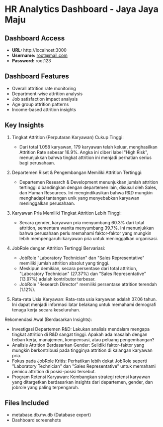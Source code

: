# HR Analytics Dashboard - Jaya Jaya Maju

## Dashboard Access
- **URL:** http://localhost:3000
- **Username:** root@mail.com  
- **Password:** root123

## Dashboard Features
- Overall attrition rate monitoring
- Department-wise attrition analysis
- Job satisfaction impact analysis
- Age group attrition patterns
- Income-based attrition insights

## Key Insights
1. Tingkat Attrition (Perputaran Karyawan) Cukup Tinggi:
   - Dari total 1.058 karyawan, 179 karyawan telah keluar, menghasilkan Attrition Rate sebesar 16.9%. Angka ini diberi label "High Risk", menunjukkan bahwa tingkat attrition ini menjadi perhatian serius bagi perusahaan.
     
2. Departemen Riset & Pengembangan Memiliki Attrition Tertinggi:
   - Departemen Research & Development menunjukkan jumlah attrition tertinggi dibandingkan dengan departemen lain, disusul oleh Sales, dan Human Resources. Ini mengindikasikan bahwa R&D mungkin menghadapi tantangan unik yang menyebabkan karyawan meninggalkan perusahaan.

3. Karyawan Pria Memiliki Tingkat Attrition Lebih Tinggi:
   - Secara gender, karyawan pria menyumbang 60.3% dari total attrition, sementara wanita menyumbang 39.7%. Ini menunjukkan bahwa perusahaan perlu memahami faktor-faktor yang mungkin lebih mempengaruhi karyawan pria untuk meninggalkan organisasi.

4. JobRole dengan Attrition Tertinggi Bervariasi:
   - JobRole "Laboratory Technician" dan "Sales Representative" memiliki jumlah attrition absolut yang tinggi.
   - Meskipun demikian, secara persentase dari total attrition, "Laboratory Technician" (27.37%) dan "Sales Representative" (13.97%) adalah kontributor terbesar.
   - JobRole "Research Director" memiliki persentase attrition terendah (1.12%).

5. Rata-rata Usia Karyawan:
   Rata-rata usia karyawan adalah 37.06 tahun. Ini dapat menjadi informasi latar belakang untuk memahami demografi tenaga kerja secara keseluruhan.

Rekomendasi Awal (Berdasarkan Insights):

- Investigasi Departemen R&D: Lakukan analisis mendalam mengapa tingkat attrition di R&D sangat tinggi. Apakah ada masalah dengan beban kerja, manajemen, kompensasi, atau peluang pengembangan?
- Analisis Attrition Berdasarkan Gender: Selidiki faktor-faktor yang mungkin berkontribusi pada tingginya attrition di kalangan karyawan pria.
- Fokus pada JobRole Kritis: Perhatikan lebih dekat JobRole seperti "Laboratory Technician" dan "Sales Representative" untuk memahami pemicu attrition di posisi-posisi tersebut.
- Program Retensi Karyawan: Kembangkan strategi retensi karyawan yang ditargetkan berdasarkan insights dari departemen, gender, dan jobrole yang paling terpengaruh.

## Files Included
- metabase.db.mv.db (Database export)
- Dashboard screenshots
